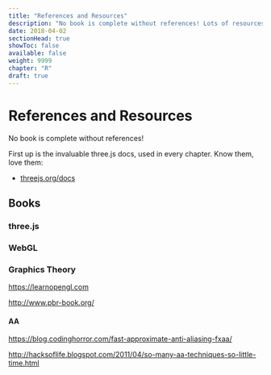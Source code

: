 ```yaml
---
title: "References and Resources"
description: "No book is complete without references! Lots of resources to continue your learning in the amazing world of 3D graphics here"
date: 2018-04-02
sectionHead: true
showToc: false
available: false
weight: 9999
chapter: "R"
draft: true
---
```


# References and Resources

No book is complete without references!

First up is the invaluable three.js docs, used in every chapter. Know them, love them:

* [threejs.org/docs](https://threejs.org/docs/)

## Books

### three.js

### WebGL

### Graphics Theory

https://learnopengl.com

http://www.pbr-book.org/

#### AA

https://blog.codinghorror.com/fast-approximate-anti-aliasing-fxaa/

http://hacksoflife.blogspot.com/2011/04/so-many-aa-techniques-so-little-time.html


